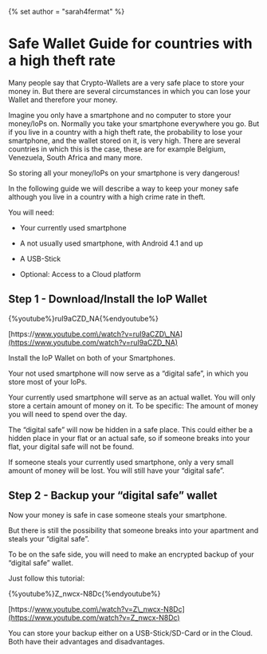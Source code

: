 {% set author = "sarah4fermat" %}

# Safe Wallet Guide for countries with a high theft rate

Many people say that Crypto-Wallets are a very safe place to store your money in. But there are several circumstances in which you can lose your Wallet and therefore your money.



Imagine you only have a smartphone and no computer to store your money\/IoPs on. Normally you take your smartphone everywhere you go. But if you live in a country with a high theft rate, the probability to lose your smartphone, and the wallet stored on it, is very high. There are several countries in which this is the case, these are for example Belgium, Venezuela, South Africa and many more.



So storing all your money\/IoPs on your smartphone is very dangerous!



In the following guide we will describe a way to keep your money safe although you live in a country with a high crime rate in theft.



You will need:



* Your currently used smartphone



* A not usually used smartphone, with Android 4.1 and up



* A USB-Stick



* Optional: Access to a Cloud platform





## Step 1 - Download\/Install the IoP Wallet



{%youtube%}ruI9aCZD\_NA{%endyoutube%}

[https:\/\/www.youtube.com\/watch?v=ruI9aCZD\_NA](https://www.youtube.com/watch?v=ruI9aCZD_NA)



Install the IoP Wallet on both of your Smartphones.



Your not used smartphone will now serve as a “digital safe”, in which you store most of your IoPs.



Your currently used smartphone will serve as an actual wallet. You will only store a certain amount of money on it. To be specific: The amount of money you will need to spend over the day.



The “digital safe” will now be hidden in a safe place. This could either be a hidden place in your flat or an actual safe, so if someone breaks into your flat, your digital safe will not be found.



If someone steals your currently used smartphone, only a very small amount of money will be lost. You will still have your “digital safe”.



## Step 2 - Backup your “digital safe” wallet



Now your money is safe in case someone steals your smartphone.



But there is still the possibility that someone breaks into your apartment and steals your “digital safe”.



To be on the safe side, you will need to make an encrypted backup of your “digital safe” wallet.



Just follow this tutorial:

{%youtube%}Z\_nwcx-N8Dc{%endyoutube%}

[https:\/\/www.youtube.com\/watch?v=Z\_nwcx-N8Dc](https://www.youtube.com/watch?v=Z_nwcx-N8Dc)



You can store your backup either on a USB-Stick\/SD-Card or in the Cloud. Both have their advantages and disadvantages.




